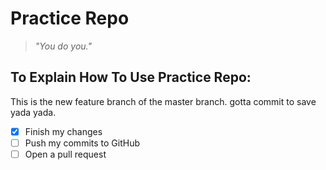 # **Practice Repo**

>*"You do you."*

## **To Explain How To Use Practice Repo:**
This is the new feature branch of the master branch. gotta commit to save yada yada. 

- [x] Finish my changes
- [ ] Push my commits to GitHub
- [ ] Open a pull request
